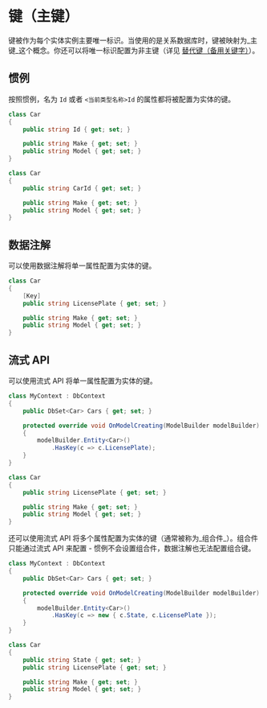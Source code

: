 # 键（主键）

键被作为每个实体实例主要唯一标识。当使用的是关系数据库时，键被映射为_主键_这个概念。你还可以将唯一标识配置为非主键（详见 [替代键（备用关键字）](./L、替代键.md)）。

## 惯例

按照惯例，名为 `Id` 或者 `<当前类型名称>Id` 的属性都将被配置为实体的键。

```C#
class Car
{
    public string Id { get; set; }

    public string Make { get; set; }
    public string Model { get; set; }
}
```

```C#
class Car
{
    public string CarId { get; set; }

    public string Make { get; set; }
    public string Model { get; set; }
}
```

## 数据注解

可以使用数据注解将单一属性配置为实体的键。

```C#
class Car
{
    [Key]
    public string LicensePlate { get; set; }

    public string Make { get; set; }
    public string Model { get; set; }
}
```

## 流式 API

可以使用流式 API 将单一属性配置为实体的键。

```C#
class MyContext : DbContext
{
    public DbSet<Car> Cars { get; set; }

    protected override void OnModelCreating(ModelBuilder modelBuilder)
    {
        modelBuilder.Entity<Car>()
            .HasKey(c => c.LicensePlate);
    }
}

class Car
{
    public string LicensePlate { get; set; }

    public string Make { get; set; }
    public string Model { get; set; }
}
```

还可以使用流式 API 将多个属性配置为实体的键（通常被称为_组合件_）。组合件只能通过流式 API 来配置 - 惯例不会设置组合件，数据注解也无法配置组合键。

```C#
class MyContext : DbContext
{
    public DbSet<Car> Cars { get; set; }

    protected override void OnModelCreating(ModelBuilder modelBuilder)
    {
        modelBuilder.Entity<Car>()
            .HasKey(c => new { c.State, c.LicensePlate });
    }
}

class Car
{
    public string State { get; set; }
    public string LicensePlate { get; set; }

    public string Make { get; set; }
    public string Model { get; set; }
}
```